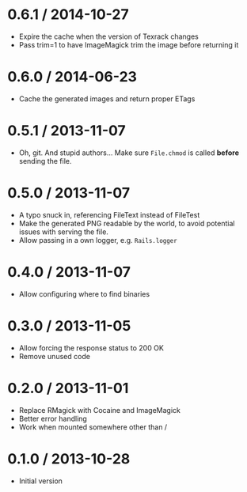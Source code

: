 # 0.6.1 / 2014-10-27

* Expire the cache when the version of Texrack changes
* Pass trim=1 to have ImageMagick trim the image before returning it

# 0.6.0 / 2014-06-23

* Cache the generated images and return proper ETags

# 0.5.1 / 2013-11-07

* Oh, git. And stupid authors…
  Make sure `File.chmod` is called **before** sending the file.

# 0.5.0 / 2013-11-07

* A typo snuck in, referencing FileText instead of FileTest
* Make the generated PNG readable by the world, to avoid potential issues
  with serving the file.
* Allow passing in a own logger, e.g. `Rails.logger`

# 0.4.0 / 2013-11-07

* Allow configuring where to find binaries

# 0.3.0 / 2013-11-05

* Allow forcing the response status to 200 OK
* Remove unused code

# 0.2.0 / 2013-11-01

* Replace RMagick with Cocaine and ImageMagick
* Better error handling
* Work when mounted somewhere other than /

# 0.1.0 / 2013-10-28

* Initial version
